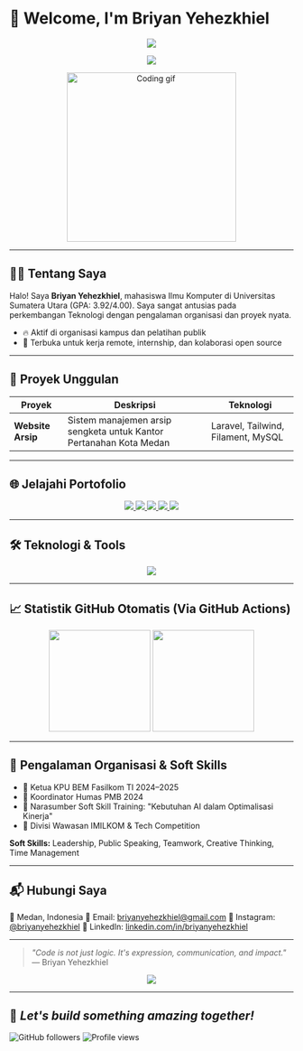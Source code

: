 # 💼 Welcome, I'm Briyan Yehezkhiel
<p align="center">
  <img src="https://readme-typing-svg.herokuapp.com/?lines=Computer+Science+Student;Universitas+Sumatera+Utara&center=true&width=500&height=40&color=00BFFF&vCenter=true&size=20" />
</p>
<p align="center">
  <img src="https://readme-typing-svg.herokuapp.com/?lines=Hi,+I%27m+Briyan+Yehezkhiel!;Let%E2%80%99s+Build+Something+Awesome+🚀&center=true&width=500&height=40&color=00BFFF&vCenter=true&size=20" />
</p>

<p align="center">
  <img src="https://media.giphy.com/media/qgQUggAC3Pfv687qPC/giphy.gif" width="300" alt="Coding gif"/>
</p>

---

## 👨‍💻 Tentang Saya

Halo! Saya **Briyan Yehezkhiel**, mahasiswa Ilmu Komputer di Universitas Sumatera Utara (GPA: 3.92/4.00).
Saya sangat antusias pada perkembangan Teknologi dengan pengalaman organisasi dan proyek nyata.

* 🔥 Aktif di organisasi kampus dan pelatihan publik
* 🚀 Terbuka untuk kerja remote, internship, dan kolaborasi open source

---

## 🚀 Proyek Unggulan

| Proyek             | Deskripsi                                                                        | Teknologi                          |
| ------------------ | -------------------------------------------------------------------------------- | ---------------------------------- |
| **Website Arsip**  | Sistem manajemen arsip sengketa untuk Kantor Pertanahan Kota Medan               | Laravel, Tailwind, Filament, MySQL |

---

## 🌐 Jelajahi Portofolio

<p align="center">
  <a href="https://briyanyehezkhiel.my.canva.site/">
    <img src="https://img.shields.io/badge/Canva%20Portofolio-00c4cc?style=for-the-badge&logo=canva&logoColor=white"/>
  </a>
  <a href="https://portofolio-omega-drab.vercel.app/">
    <img src="https://img.shields.io/badge/Vercel%20Portfolio-000000?style=for-the-badge&logo=vercel&logoColor=white"/>
  </a>
  <a href="https://www.instagram.com/briyanyehezkhiel/">
    <img src="https://img.shields.io/badge/Instagram-E4405F?style=for-the-badge&logo=instagram&logoColor=white"/>
  </a>
  <a href="https://www.linkedin.com/in/briyanyehezkhiel">
    <img src="https://img.shields.io/badge/LinkedIn-0077B5?style=for-the-badge&logo=linkedin&logoColor=white"/>
  </a>
  <a href="https://github.com/briyanyehezkhiel">
    <img src="https://img.shields.io/badge/GitHub-181717?style=for-the-badge&logo=github&logoColor=white"/>
  </a>
</p>

---

## 🛠️ Teknologi & Tools

<p align="center">
  <img src="https://skillicons.dev/icons?i=java,kotlin,python,php,js,html,css,laravel,tailwind,git,github,mysql" />
</p>

---

## 📈 Statistik GitHub Otomatis (Via GitHub Actions)

<p align="center">
  <img src="https://github-readme-stats.vercel.app/api?username=briyanyehezkhiel&show_icons=true&theme=tokyonight&count_private=true" height="180"/>
  <img src="https://github-readme-stats.vercel.app/api/top-langs/?username=briyanyehezkhiel&layout=compact&theme=tokyonight" height="180"/>
</p>

---

## 💼 Pengalaman Organisasi & Soft Skills

* 👑 Ketua KPU BEM Fasilkom TI 2024–2025
* 🤝 Koordinator Humas PMB 2024
* 🎤 Narasumber Soft Skill Training: "Kebutuhan AI dalam Optimalisasi Kinerja"
* 🧠 Divisi Wawasan IMILKOM & Tech Competition

**Soft Skills:** Leadership, Public Speaking, Teamwork, Creative Thinking, Time Management

---

## 📬 Hubungi Saya

📍 Medan, Indonesia
📧 Email: [briyanyehezkhiel@gmail.com](mailto:briyanyehezkhiel@gmail.com)
📱 Instagram: [@briyanyehezkhiel](https://www.instagram.com/briyanyehezkhiel/)
💼 LinkedIn: [linkedin.com/in/briyanyehezkhiel](https://www.linkedin.com/in/briyanyehezkhiel)

---

> *"Code is not just logic. It's expression, communication, and impact."*
> — Briyan Yehezkhiel

<p align="center">
  <img src="https://capsule-render.vercel.app/api?type=waving&color=0:0099ff,100:0066cc&height=120&section=footer"/>
</p>

---

🎯 _Let's build something amazing together!_
---
![GitHub followers](https://img.shields.io/github/followers/briyanyehezkhiel?style=social)
![Profile views](https://komarev.com/ghpvc/?username=briyanyehezkhiel)

